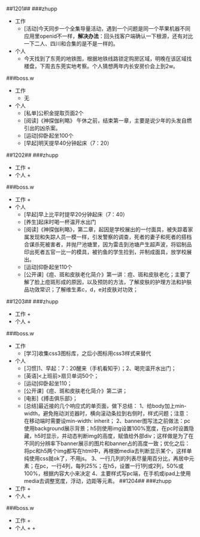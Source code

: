 ##1201##
###zhupp
+ 工作
	+ [活动]今天同步一个全集导量活动，遇到一个问题是同一个苹果机器不同应用里openid不一样，**解决办法**：回头找客户端确认一下根源，还有对比一下二人、四川和合集的是不是一样的。
+ 个人
	+ 今天找到了东莞的地铁图，根据地铁线路锁定购房区域，明晚在该区域找楼盘，下周去东莞实地考察。个人猜想两年内长安房价会上到2w。

###boss.w
+ 工作
	+ 无
+ 个人
	+ [私单]公积金提取页面2个
	+ [阅读]《神探伽利略》 午休之前，结束第一章，主要是说少年的头发自燃引出的凶杀案。
	+ [运动]仰卧起坐100个
	+ [早起]明天提早40分钟起床（7：20）

##1202##
###zhupp
+ 工作
	+ 
+ 个人
	+ 

###boss.w
+ 工作
	+ 
+ 个人
	+ [早起]早上比平时提早20分钟起床（7：40）
	+ [养生]起床时喝一杯温开水出门
	+ [阅读]《神探伽利略》，第二章，起因是学校展出的一付面具，被失踪着家属发现和失踪人员一模一样，引发警察的调查，死者的妻子和死者的搭档合谋杀死被害者，并抛尸池塘里，因为雷击到池塘产生超声波，将铝制品印出死者五官一比一的模具，被钓鱼的学生捡到，并制成面具，放学校展出。
	+ [运动]仰卧起坐110个
	+ [公开课]《痘、斑和皮肤老化简介》第一讲：痘、斑和皮肤老化；主要了解了脸上痘斑形成的原因，以及预防的方法，了解皮肤的护理方法和护肤品功效常识；了解维生素c，d，e对皮肤对功效；

##1203##
###zhupp
+ 工作
	+ 
+ 个人
	+ 

###boss.w
+ 工作
	+ [学习]收集css3图标库，之后小图标用css3样式来替代
+ 个人
	+ [习惯]1、早起：7：20醒来（手机看知乎）；2、喝完温开水出门； 
	+ [英语]<上班前>扇贝单词50个；
	+ [运动]仰卧起坐110；
	+ [公开课]《痘、斑和皮肤老化简介》第二讲；
	+ [电影]《搏击俱乐部》；
	+ [总结]最近接的几个响应式的单页面，做下总结：
		1、给body加上min-width，避免拖动浏览器时，横向滚动条拉到右侧时，样式问题；注意：在移动端时需要设min-width: inherit；
		2、banner图写法之前做法：pc使用background展示背景；h5则使用img设置100%宽度，在pc时设置隐藏，h5时显示，并动态判断img的高度，赋值给外部div；这样做是为了在不同的分辨率下banner展示的图片和banner占的高度一致；优化之后：将pc和h5两个img都写在html中，再根据media去判断显示某个，这样单纯使用css就ok了，不用js。
		3、一行几列的列表尽量用百分比，再居中元素；在pc，一行4列，每列25%；在h5，设置一行1列或2列，50%或100%，根据内容大小来决定
		4、主要样式写pc端，在手机或ipad上使用media去调整宽度，浮动，边距等元素。
##1204##
###zhupp
+ 工作
	+ 
+ 个人
	+ 

###boss.w
+ 工作
	+ 
+ 个人
	+ 
	+ 